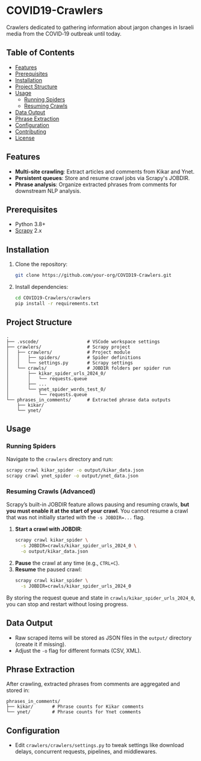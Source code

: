# COVID19-Crawlers

Crawlers dedicated to gathering information about jargon changes in Israeli media from the COVID‑19 outbreak until today.

## Table of Contents
- [Features](#features)
- [Prerequisites](#prerequisites)
- [Installation](#installation)
- [Project Structure](#project-structure)
- [Usage](#usage)
  - [Running Spiders](#running-spiders)
  - [Resuming Crawls](#resuming-crawls)
- [Data Output](#data-output)
- [Phrase Extraction](#phrase-extraction)
- [Configuration](#configuration)
- [Contributing](#contributing)
- [License](#license)

## Features
- **Multi-site crawling**: Extract articles and comments from Kikar and Ynet.
- **Persistent queues**: Store and resume crawl jobs via Scrapy's JOBDIR.
- **Phrase analysis**: Organize extracted phrases from comments for downstream NLP analysis.

## Prerequisites
- Python 3.8+
- [Scrapy](https://scrapy.org/) 2.x

## Installation
1. Clone the repository:
   ```bash
   git clone https://github.com/your-org/COVID19-Crawlers.git
   ```
2. Install dependencies:
   ```bash
   cd COVID19-Crawlers/crawlers
   pip install -r requirements.txt
   ```

## Project Structure
```
.
├── .vscode/                  # VSCode workspace settings
├── crawlers/                 # Scrapy project
│   ├── crawlers/             # Project module
│   │   ├── spiders/          # Spider definitions
│   │   └── settings.py       # Scrapy settings
│   └── crawls/               # JOBDIR folders per spider run
│       ├── kikar_spider_urls_2024_0/
│       │   └── requests.queue
│       ├── ...
│       └── ynet_spider_words_test_0/
│           └── requests.queue
└── phrases_in_comments/      # Extracted phrase data outputs
    ├── kikar/
    └── ynet/
```

## Usage

### Running Spiders
Navigate to the `crawlers` directory and run:
```bash
scrapy crawl kikar_spider -o output/kikar_data.json
scrapy crawl ynet_spider -o output/ynet_data.json
```

### Resuming Crawls (Advanced)
Scrapy’s built-in JOBDIR feature allows pausing and resuming crawls, **but you must enable it at the start of your crawl**. You cannot resume a crawl that was not initially started with the `-s JOBDIR=...` flag.

1. **Start a crawl with JOBDIR**:
   ```bash
   scrapy crawl kikar_spider \
     -s JOBDIR=crawls/kikar_spider_urls_2024_0 \
     -o output/kikar_data.json
   ```
2. **Pause** the crawl at any time (e.g., `CTRL+C`).
3. **Resume** the paused crawl:
   ```bash
   scrapy crawl kikar_spider \
     -s JOBDIR=crawls/kikar_spider_urls_2024_0
   ```

By storing the request queue and state in `crawls/kikar_spider_urls_2024_0`, you can stop and restart without losing progress.
## Data Output
- Raw scraped items will be stored as JSON files in the `output/` directory (create it if missing).
- Adjust the `-o` flag for different formats (CSV, XML).

## Phrase Extraction
After crawling, extracted phrases from comments are aggregated and stored in:
```
phrases_in_comments/
├── kikar/       # Phrase counts for Kikar comments
└── ynet/        # Phrase counts for Ynet comments
```

## Configuration
- Edit `crawlers/crawlers/settings.py` to tweak settings like download delays, concurrent requests, pipelines, and middlewares.
